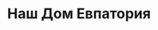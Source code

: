 --- 
title: "Наш Дом Евпатория" 
site: "www.crostprom.ru" 
town: "Евпатория" 
tel: ["ул. Крупская, 9 +38 (06569)9-40-41, ул. Короленко 6 +38(06569) 24074"] 
address: "Россия, АР Крым, г.Евпатория, ул. Крупская, 9 - 2й этаж \"Сити-Центр\", г.Евпатория, ул. Короленко 6" 
mail: "" 
--- 